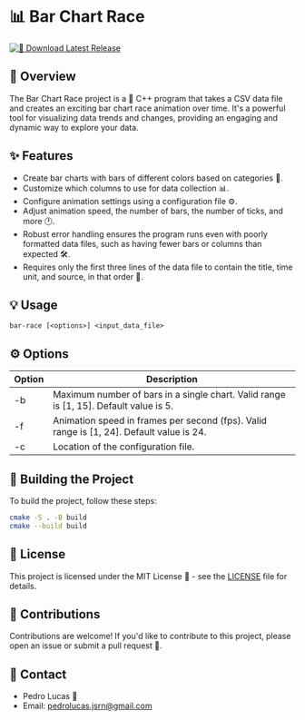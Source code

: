 # 📊 Bar Chart Race

[![🚀 Download Latest Release](https://img.shields.io/badge/Download-Latest%20Release-blue.svg)](https://github.com/PedroLucas63/bar-chart-race/releases/)

## 📖 Overview

The Bar Chart Race project is a 🌟 C++ program that takes a CSV data file and creates an exciting bar chart race animation over time. It's a powerful tool for visualizing data trends and changes, providing an engaging and dynamic way to explore your data.

## ✨ Features

- Create bar charts with bars of different colors based on categories 🎨.
- Customize which columns to use for data collection 📊.
- Configure animation settings using a configuration file ⚙️.
- Adjust animation speed, the number of bars, the number of ticks, and more 🕐.
- Robust error handling ensures the program runs even with poorly formatted data files, such as having fewer bars or columns than expected 🛠️.
- Requires only the first three lines of the data file to contain the title, time unit, and source, in that order 📝.

## 💡 Usage

```
bar-race [<options>] <input_data_file>
```

## ⚙️ Options

| Option | Description |
| ------ | ----------- |
| -b <num> | Maximum number of bars in a single chart. Valid range is [1, 15]. Default value is 5. |
| -f <num> | Animation speed in frames per second (fps). Valid range is [1, 24]. Default value is 24. |
| -c <local> | Location of the configuration file. |

## 🚀 Building the Project

To build the project, follow these steps:

```bash
cmake -S . -B build
cmake --build build
```

## 📄 License

This project is licensed under the MIT License 📜 - see the [LICENSE](LICENSE) file for details.

## 🤝 Contributions

Contributions are welcome! If you'd like to contribute to this project, please open an issue or submit a pull request 🙌.

## 📧 Contact

- Pedro Lucas 📧
- Email: pedrolucas.jsrn@gmail.com
